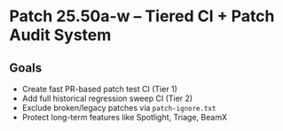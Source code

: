# Patch 25.50a-w – Tiered CI + Patch Audit System

## Goals
- Create fast PR-based patch test CI (Tier 1)
- Add full historical regression sweep CI (Tier 2)
- Exclude broken/legacy patches via `patch-ignore.txt`
- Protect long-term features like Spotlight, Triage, BeamX

